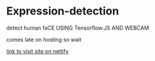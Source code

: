 # Expression-detection
detect human faCE USING Tensorflow.JS AND WEBCAM

comes late on hosting so wait

<a href="https://modest-poitras-90dacd.netlify.app/">link to visit site on netlify </a>
